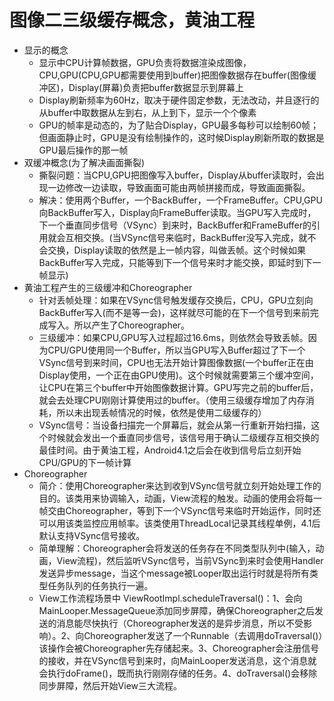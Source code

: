 # 图像二三级缓存概念，黄油工程
- 显示的概念
    - 显示中CPU计算帧数据，GPU负责将数据渲染成图像，CPU,GPU(CPU,GPU都需要使用到buffer)把图像数据存在buffer(图像缓冲区)，Display(屏幕)负责把buffer数据显示到屏幕上
    - Display刷新频率为60Hz，取决于硬件固定参数，无法改动，并且逐行的从buffer中取数据从左到右，从上到下，显示一个个像素
    - GPU的帧率是动态的，为了贴合Display，GPU最多每秒可以绘制60帧；但画面静止时，GPU是没有绘制操作的，这时候Display刷新所取的数据是GPU最后操作的那一帧
- 双缓冲概念(为了解决画面撕裂)
    - 撕裂问题：当CPU,GPU把图像写入buffer，Display从buffer读取时，会出现一边修改一边读取，导致画面可能由两帧拼接而成，导致画面撕裂。
    - 解决：使用两个Buffer，一个BackBuffer，一个FrameBuffer。CPU,GPU向BackBuffer写入，Display向FrameBuffer读取。当GPU写入完成时，下一个垂直同步信号（VSync）到来时，BackBuffer和FrameBuffer的引用就会互相交换。(当VSync信号来临时，BackBuffer没写入完成，就不会交换，Display读取的依然是上一帧内容，叫做丢帧。这个时候如果BackBuffer写入完成，只能等到下一个信号来时才能交换，即延时到下一帧显示)
- 黄油工程产生的三级缓冲和Choreographer
    - 针对丢帧处理：如果在VSync信号触发缓存交换后，CPU，GPU立刻向BackBuffer写入(而不是等一会)，这样就尽可能的在下一个信号到来前完成写入。所以产生了Choreographer。
    - 三级缓冲：如果CPU,GPU写入过程超过16.6ms，则依然会导致丢帧。因为CPU/GPU使用同一个Buffer，所以当GPU写入Buffer超过了下一个VSync信号到来时间，CPU也无法开始计算图像数据(一个buffer正在由Display使用，一个正在由GPU使用)。这个时候就需要第三个缓冲空间，让CPU在第三个buffer中开始图像数据计算。GPU写完之前的buffer后，就会去处理CPU刚刚计算使用过的buffer。（使用三级缓存增加了内存消耗，所以未出现丢帧情况的时候，依然是使用二级缓存的）
    - VSync信号：当设备扫描完一个屏幕后，就会从第一行重新开始扫描，这个时候就会发出一个垂直同步信号，该信号用于确认二级缓存互相交换的最佳时间。由于黄油工程，Android4.1之后会在收到信号后立刻开始CPU/GPU的下一帧计算
- Choreographer
    - 简介：使用Choreographer来达到收到VSync信号就立刻开始处理工作的目的。该类用来协调输入，动画，View流程的触发。动画的使用会将每一帧交由Choreographer，等到下一个VSync信号来临时开始运作，同时还可以用该类监控应用帧率。该类使用ThreadLocal记录其线程单例，4.1后默认支持VSync信号接收。
    - 简单理解：Choreographer会将发送的任务存在不同类型队列中(输入，动画，View流程)，然后监听VSync信号，当前VSync到来时会使用Handler发送异步message，当这个message被Looper取出运行时就是将所有类型任务队列的任务执行一遍。
    - View工作流程场景中 ViewRootImpl.scheduleTraversal()：1、会向MainLooper.MessageQueue添加同步屏障，确保Choreographer之后发送的消息能尽快执行（Choreographer发送的是异步消息，所以不受影响）。2、向Choreographer发送了一个Runnable（去调用doTraversal()）该操作会被Choreographer先存储起来。3、Choreographer会注册信号的接收，并在VSync信号到来时，向MainLooper发送消息，这个消息就会执行doFrame()，既而执行刚刚存储的任务。4、doTraversal()会移除同步屏障，然后开始View三大流程。